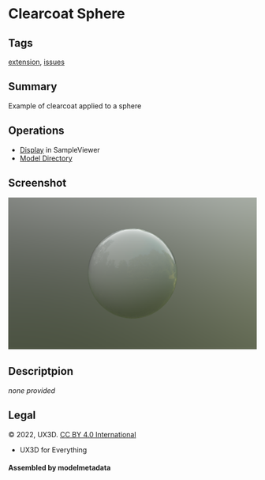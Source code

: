 # Clearcoat Sphere

## Tags

[extension](../../Models-extension.md), [issues](../../Models-issues.md)

## Summary

Example of clearcoat applied to a sphere

## Operations

* [Display](https://github.khronos.org/glTF-Sample-Viewer-Release/?model=https://raw.GithubUserContent.com/KhronosGroup/glTF-Sample-Assets/main/./Models/ClearcoatSphere/glTF/ClearcoatSphere.gltf) in SampleViewer
* [Model Directory](./)

## Screenshot

![screenshot](screenshot/screenshot.png)

## Descriptpion
_none provided_


## Legal

&copy; 2022, UX3D. [CC BY 4.0 International](https://creativecommons.org/licenses/by/4.0/legalcode)

 - UX3D for Everything

#### Assembled by modelmetadata
